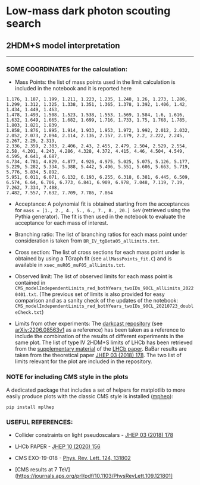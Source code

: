 # Low-mass dark photon scouting search
## 2HDM+S model interpretation 

*******************************

### SOME COORDINATES for the calculation:

- Mass Points: the list of mass points used in the limit calculation is included in the notebook and it is reported here
```
1.176, 1.187, 1.199, 1.211, 1.223, 1.235, 1.248, 1.26, 1.273, 1.286, 1.299, 1.312, 1.325, 1.338, 1.351, 1.365, 1.378, 1.392, 1.406, 1.42, 1.434, 1.449, 1.463,
1.478, 1.493, 1.508, 1.523, 1.538, 1.553, 1.569, 1.584, 1.6, 1.616, 1.632, 1.649, 1.665, 1.682, 1.699, 1.716, 1.733, 1.75, 1.768, 1.785, 1.803, 1.821, 1.839,
1.858, 1.876, 1.895, 1.914, 1.933, 1.953, 1.972, 1.992, 2.012, 2.032, 2.052, 2.073, 2.094, 2.114, 2.136, 2.157, 2.179, 2.2, 2.222, 2.245, 2.267, 2.29, 2.313,
2.336, 2.359, 2.383, 2.406, 2.43, 2.455, 2.479, 2.504, 2.529, 2.554, 2.58, 4.201, 4.243, 4.286, 4.328, 4.372, 4.415, 4.46, 4.504, 4.549, 4.595, 4.641, 4.687,
4.734, 4.781, 4.829, 4.877, 4.926, 4.975, 5.025, 5.075, 5.126, 5.177, 5.229, 5.282, 5.334, 5.388, 5.442, 5.496, 5.551, 5.606, 5.663, 5.719, 5.776, 5.834, 5.892,
5.951, 6.011, 6.071, 6.132, 6.193, 6.255, 6.318, 6.381, 6.445, 6.509, 6.574, 6.64, 6.706, 6.773, 6.841, 6.909, 6.978, 7.048, 7.119, 7.19, 7.262, 7.334, 7.408,
7.482, 7.557, 7.632, 7.709, 7.786, 7.864
```

- Acceptance:
A polynomial fit is obtained starting from the acceptances for `mass = [1., 2., 4., 5., 6., 7., 8., 20.] GeV` (retrieved using the Pythia generator).
The fit is then used in the notebook to evaluate the acceptance for each mass of interest.

- Branching ratio:
The list of branching ratios for each mass point under consideration is taken from `BR_IV_tgBeta05_allLimits.txt`.

- Cross section:
The list of cross sections for each mass point under is obtained by using a TGraph fit (see `allMassPoints_fit.C`) and is available in `xsec_muR05_muF05_allLimits.txt`.

- Observed limit:
The list of observed limits for each mass point is contained in `CMS_modelIndependentLimits_red_bothYears_twoIDs_90CL_allLimits_20220401.txt`.
(The previous set of limits is also provided for easy comparison and as a sanity check of the updates of the notebook: `CMS_modelIndependentLimits_red_bothYears_twoIDs_90CL_20210723_doubleCheck.txt`)

- Limits from other experiments:
The [darkcast repository](https://gitlab.com/darkcast/releases) (see [arXiv:2206.08563v1](https://arxiv.org/pdf/2206.08563.pdf) as a reference) has been taken as a reference to include the combination of the results of different experiments in the same plot. The list of type IV 2HDM+S limits of LHCb has been retrieved from the [supplementary material](http://cds.cern.ch/record/2722971/files/?docname=LHCb-PAPER-2020-013&version=all) of the [LHCb paper](https://link.springer.com/article/10.1007%2FJHEP10%282020%29156). BaBar results are taken from the theoretical paper [JHEP 03 (2018) 178](https://link.springer.com/article/10.1007/JHEP03(2018)178). The two list of limits relevant for the plot are included in the repository.


### NOTE for including CMS style in the plots
A dedicated package that includes a set of helpers for matplotlib to more easily produce plots with the classic CMS style is installed ([mphep](https://github.com/scikit-hep/mplhep)):
```
pip install mplhep
```

### USEFUL REFERENCES:

- Collider constraints on light pseudoscalars - [JHEP 03 (2018) 178](https://link.springer.com/article/10.1007/JHEP03(2018)178)

- LHCb PAPER - [JHEP 10 (2020) 156](https://link.springer.com/article/10.1007%2FJHEP10%282020%29156)

- CMS EXO-19-018 - [Phys. Rev. Lett. 124, 131802](https://journals.aps.org/prl/abstract/10.1103/PhysRevLett.124.131802)

- [CMS results at 7 TeV](https://journals.aps.org/prl/pdf/10.1103/PhysRevLett.109.121801]
